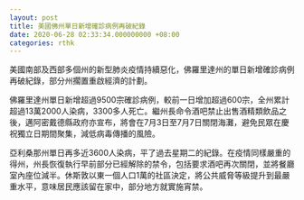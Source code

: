 ```yaml
---
layout: post
title: 美國佛州單日新增確診病例再破紀錄
date: 2020-06-28 02:33:34.000000000 +08:00
categories: rthk
---
```


美國南部及西部多個州的新型肺炎疫情持續惡化，佛羅里達州的單日新增確診病例再破紀錄，部分州擱置重啟經濟的計劃。

佛羅里達州單日新增超過9500宗確診病例，較前一日增加超過600宗，全州累計超過13萬2000人染病，3300多人死亡。繼州長命令酒吧禁止出售酒精類飲品之後，邁阿密戴德縣政府亦宣布，將會在7月3日至7月7日關閉海灘，避免民眾在慶祝獨立日期間聚集，減低病毒傳播的風險。

亞利桑那州單日再多近3600人染病，平了過去星期二的紀錄。在疫情同樣嚴重的得州，州長恢復執行早前部分已經解除的禁令，包括要求酒吧再次關閉，並將餐廳室內座位減半。休斯敦以東一個人口1萬的社區決定，將公共威脅等級提升到最嚴重水平，意味居民應該留在家中，部分地方就實施宵禁。
